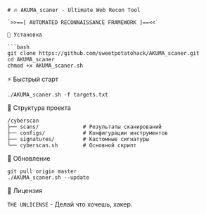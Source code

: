 ```
# 🔥 AKUMA_scaner - Ultimate Web Recon Tool

`>>==[ AUTOMATED RECONNAISSANCE FRAMEWORK ]==<<`

🚀 Установка

```bash
git clone https://github.com/sweetpotatohack/AKUMA_scaner.git
cd AKUMA_scaner
chmod +x AKUMA_scaner.sh
```
⚡ Быстрый старт

```
./AKUMA_scaner.sh -f targets.txt
```
📂 Структура проекта

```
/cyberscan
├── scans/              # Результаты сканирований
├── configs/            # Конфигурации инструментов
├── signatures/         # Кастомные сигнатуры
└── cyberscan.sh        # Основной скрипт
```

🔄 Обновление

```
git pull origin master
./AKUMA_scaner.sh --update
```

📜 Лицензия

`THE UNLICENSE` - Делай что хочешь, хакер.

```
